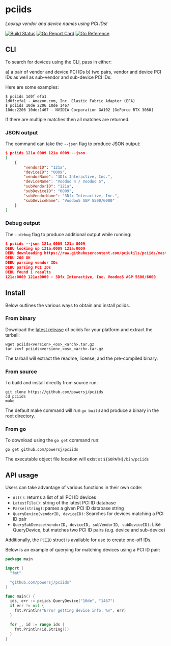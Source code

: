 # pciids

*Lookup vendor and device names using PCI IDs!*

[![Build Status](https://travis-ci.com/powersj/pciids.svg?branch=master)](https://travis-ci.org/powersj/pciids/) [![Go Report Card](https://goreportcard.com/badge/github.com/powersj/pciids)](https://goreportcard.com/report/github.com/powersj/pciids) [![Go Reference](https://pkg.go.dev/badge/github.com/powersj/pciids.svg)](https://pkg.go.dev/github.com/powersj/pciids)

## CLI

To search for devices using the CLI, pass in either:

  a) a pair of vendor and device PCI IDs
  b) two pairs, vendor and device PCI IDs as well as sub-vendor and
     sub-device PCI IDs:

Here are some examples:

```text
$ pciids 1d0f efa1
1d0f:efa1 - Amazon.com, Inc. Elastic Fabric Adapter (EFA)
$ pciids 10de 2206 10de 1467
10de:2206 10de:1467 - NVIDIA Corporation GA102 [GeForce RTX 3080]
```

If there are multiple matches then all matches are returned.

### JSON output

The command can take the `--json` flag to produce JSON output:

```json
$ pciids 121a 0009 121a 0009 --json
[
    {
        "vendorID": "121a",
        "deviceID": "0009",
        "vendorName": "3Dfx Interactive, Inc.",
        "deviceName": "Voodoo 4 / Voodoo 5",
        "subVendorID": "121a",
        "subDeviceID": "0009",
        "subVendorName": "3Dfx Interactive, Inc.",
        "subDeviceName": "Voodoo5 AGP 5500/6000"
    }
]
```

### Debug output

The `--debug` flag to produce additional output while running:

```json
$ pciids --json 121a 0009 121a 0009
DEBU looking up 121a:0009 121a:0009
DEBU downloading https://raw.githubusercontent.com/pciutils/pciids/master/pci.ids
DEBU 200 OK
DEBU parsing vendor IDs
DEBU parsing PCI IDs
DEBU found 1 results
121a:0009 121a:0009 - 3Dfx Interactive, Inc. Voodoo5 AGP 5500/6000
```

## Install

Below outlines the various ways to obtain and install pciids.

### From binary

Download the [latest release](https://github.com/powersj/pciids/releases/latest)
of pciids for your platform and extract the tarball:

```shell
wget pciids<version>_<os>_<arch>.tar.gz
tar zxvf pciids<version>_<os>_<arch>.tar.gz
```

The tarball will extract the readme, license, and the pre-compiled binary.

### From source

To build and install directly from source run:

```shell
git clone https://github.com/powersj/pciids
cd pciids
make
```

The default make command will run `go build` and produce a binary in the root
directory.

### From go

To download using the `go get` command run:

```shell
go get github.com/powersj/pciids
```

The executable object file location will exist at `${GOPATH}/bin/pciids`

## API usage

Users can take advantage of various functions in their own code:

* `All()`: returns a list of all PCI ID devices
* `LatestFile()`: string of the latest PCI ID database
* `Parse(string)`: parses a given PCI ID database string
* `QueryDevice(vendorID, deviceID)`: Searches for devices matching a PCI ID
   pair
* `QuerySubDevice(vendorID, deviceID, subVendorID, subDeviceID)`: Like
   QueryDevice, but matches two PCI ID pairs (e.g. device and sub-device)

Additionally, the `PCIID` struct is available for use to create one-off IDs.

Below is an example of querying for matching devices using a PCI ID pair:

```go
package main

import (
  "fmt"

  "github.com/powersj/pciids"
)

func main() {
  ids, err := pciids.QueryDevice("10de", "1467")
  if err != nil {
    fmt.Println("Error getting device info: %v", err)
  }

  for _, id := range ids {
    fmt.Println(id.String())
  }
}
```
